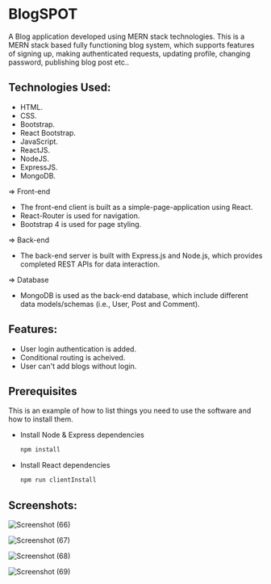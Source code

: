 # BlogSPOT
A Blog application developed using MERN stack technologies. This is a MERN stack based fully functioning blog system, which supports features of signing up, making authenticated requests, updating profile, changing password, publishing blog post etc..

## Technologies Used:

* HTML.
* CSS.
* Bootstrap.
* React Bootstrap.
* JavaScript.
* ReactJS.
* NodeJS.
* ExpressJS.
* MongoDB.

=> Front-end

* The front-end client is built as a simple-page-application using React.
* React-Router is used for navigation.
* Bootstrap 4 is used for page styling.

=> Back-end

* The back-end server is built with Express.js and Node.js, which provides completed REST APIs for data interaction.

=> Database

* MongoDB is used as the back-end database, which include different data models/schemas (i.e., User, Post and Comment).

## Features:

* User login authentication is added.
* Conditional routing is acheived.
* User can't add blogs without login.

## Prerequisites

This is an example of how to list things you need to use the software and how to
install them.

- Install Node & Express dependencies
  ```sh
  npm install
  ```
- Install React dependencies
  ```sh
  npm run clientInstall
  ```
  
## Screenshots:

![Screenshot (66)](https://user-images.githubusercontent.com/56619771/165936748-f42ce5f7-4c92-41de-a731-e4b5907aa318.png)

![Screenshot (67)](https://user-images.githubusercontent.com/56619771/165936758-02dced4d-ec0e-4d62-91ea-3a8ca35eceaa.png)

![Screenshot (68)](https://user-images.githubusercontent.com/56619771/165936768-585843bd-03cc-488d-99ab-47e8741b14f3.png)

![Screenshot (69)](https://user-images.githubusercontent.com/56619771/165936787-0ce90f54-1164-4d32-8235-d6b438ffc22e.png)

